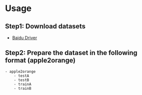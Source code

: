 # Usage

## Step1: Download datasets

- [Baidu Driver](https://pan.baidu.com/s/1CQMNuUf6Oi3soggr9l_zLA?pwd=llot)

## Step2: Prepare the dataset in the following format (apple2orange)

```text
- apple2orange
    - testA
    - testB
    - trainA
    - trainB
```
